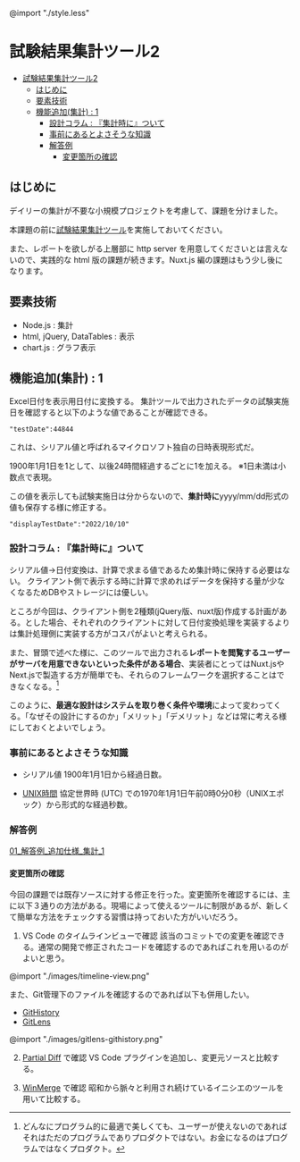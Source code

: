 @import "./style.less"

# 試験結果集計ツール2


<!-- @import "[TOC]" {cmd="toc" depthFrom=1 depthTo=6 orderedList=false} -->

<!-- code_chunk_output -->

- [試験結果集計ツール2](#試験結果集計ツール2)
  - [はじめに](#はじめに)
  - [要素技術](#要素技術)
  - [機能追加(集計) : 1](#機能追加集計-1)
    - [設計コラム : 『集計時に』ついて](#設計コラム-集計時について)
    - [事前にあるとよさそうな知識](#事前にあるとよさそうな知識)
    - [解答例](#解答例)
      - [変更箇所の確認](#変更箇所の確認)

<!-- /code_chunk_output -->


## はじめに

デイリーの集計が不要な小規模プロジェクトを考慮して、課題を分けました。

本課題の前に[試験結果集計ツール](../../01_%E8%A9%A6%E9%A8%93%E7%B5%90%E6%9E%9C%E9%9B%86%E8%A8%88%E3%83%84%E3%83%BC%E3%83%AB/00_docs/%E5%95%8F%E9%A1%8C%E9%9B%86.md)を実施しておいてください。

また、レポートを欲しがる上層部に http server を用意してくださいとは言えないので、実践的な html 版の課題が続きます。Nuxt.js 編の課題はもう少し後になります。


## 要素技術

- Node.js : 集計
- html, jQuery, DataTables : 表示
- chart.js : グラフ表示


## 機能追加(集計) : 1

Excel日付を表示用日付に変換する。
集計ツールで出力されたデータの試験実施日を確認すると以下のような値であることが確認できる。

```
"testDate":44844
```

これは、シリアル値と呼ばれるマイクロソフト独自の日時表現形式だ。

1900年1月1日を1として、以後24時間経過するごとに1を加える。
※1日未満は小数点で表現。

この値を表示しても試験実施日は分からないので、**集計時に**yyyy/mm/dd形式の値も保存する様に修正する。

```
"displayTestDate":"2022/10/10"
```


### 設計コラム : 『集計時に』ついて

シリアル値→日付変換は、計算で求まる値であるため集計時に保持する必要はない。
クライアント側で表示する時に計算で求めればデータを保持する量が少なくなるためDBやストレージには優しい。

ところが今回は、クライアント側を2種類(jQuery版、nuxt版)作成する計画がある。とした場合、それぞれのクライアントに対して日付変換処理を実装するよりは集計処理側に実装する方がコスパがよいと考えられる。

また、冒頭で述べた様に、このツールで出力される**レポートを閲覧するユーザーがサーバを用意できないといった条件がある場合**、実装者にとってはNuxt.jsやNext.jsで製造する方が簡単でも、それらのフレームワークを選択することはできなくなる。[^1]

このように、**最適な設計はシステムを取り巻く条件や環境**によって変わってくる。「なぜその設計にするのか」「メリット」「デメリット」などは常に考える様にしておくとよいでしょう。


### 事前にあるとよさそうな知識

- シリアル値
1900年1月1日から経過日数。

- [UNIX時間](https://ja.wikipedia.org/wiki/UNIX%E6%99%82%E9%96%93)
協定世界時 (UTC) での1970年1月1日午前0時0分0秒（UNIXエポック）から形式的な経過秒数。


### 解答例

[01_解答例_追加仕様_集計_1](../10_src/01_%E8%A7%A3%E7%AD%94%E4%BE%8B_%E8%BF%BD%E5%8A%A0%E4%BB%95%E6%A7%98_%E9%9B%86%E8%A8%88_1/convert.js)

#### 変更箇所の確認

今回の課題では既存ソースに対する修正を行った。変更箇所を確認するには、主に以下３通りの方法がある。現場によって使えるツールに制限があるが、新しくて簡単な方法をチェックする習慣は持っておいた方がいいだろう。

1. VS Code のタイムラインビューで確認
該当のコミットでの変更を確認できる。通常の開発で修正されたコードを確認するのであればこれを用いるのがよいと思う。

@import "./images/timeline-view.png"


また、Git管理下のファイルを確認するのであれば以下も併用したい。

- [GitHistory](https://marketplace.visualstudio.com/items?itemName=donjayamanne.githistory)
- [GitLens](https://marketplace.visualstudio.com/items?itemName=eamodio.gitlens)

@import "./images/gitlens-githistory.png"

2. [Partial Diff](https://marketplace.visualstudio.com/items?itemName=ryu1kn.partial-diff) で確認
VS Code プラグインを追加し、変更元ソースと比較する。

3. [WinMerge](https://winmerge.org/?lang=ja) で確認
昭和から脈々と利用され続けているイニシエのツールを用いて比較する。


[^1]: どんなにプログラム的に最適で美しくても、ユーザーが使えないのであればそれはただのプログラムでありプロダクトではない。お金になるのはプログラムではなくプロダクト。


